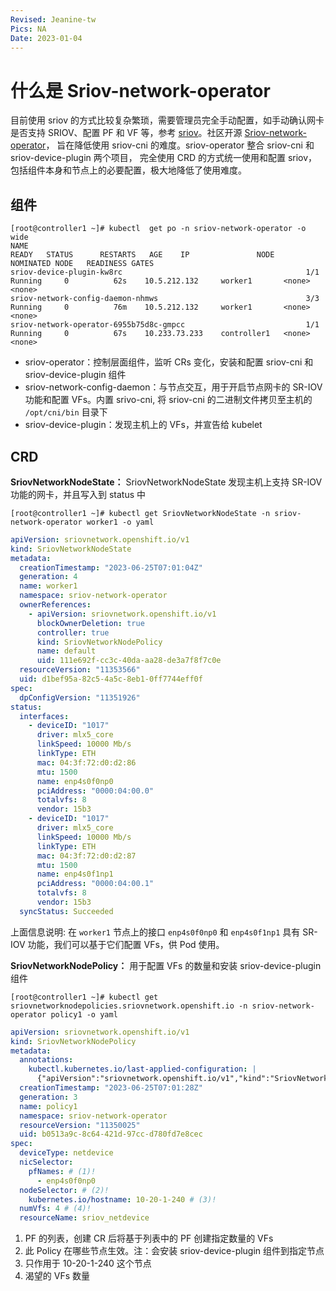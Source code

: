 ```yaml
---
Revised: Jeanine-tw
Pics: NA
Date: 2023-01-04
---
```


# 什么是 Sriov-network-operator

目前使用 sriov 的方式比较复杂繁琐，需要管理员完全手动配置，如手动确认网卡是否支持 SRIOV、配置 PF 和 VF 等，参考
[sriov](../multus-underlay/sriov.md)。社区开源 [Sriov-network-operator](https://github.com/k8snetworkplumbingwg/sriov-network-operator)，
旨在降低使用 sriov-cni 的难度。sriov-operator 整合 sriov-cni 和 sriov-device-plugin 两个项目，
完全使用 CRD 的方式统一使用和配置 sriov，包括组件本身和节点上的必要配置，极大地降低了使用难度。

## 组件

```shell
[root@controller1 ~]# kubectl  get po -n sriov-network-operator -o wide
NAME                                                              READY   STATUS      RESTARTS   AGE    IP               NODE          NOMINATED NODE   READINESS GATES
sriov-device-plugin-kw8rc                                         1/1     Running     0          62s    10.5.212.132     worker1       <none>           <none>
sriov-network-config-daemon-nhmws                                 3/3     Running     0          76m    10.5.212.132     worker1       <none>           <none>
sriov-network-operator-6955b75d8c-gmpcc                           1/1     Running     0          67s    10.233.73.233    controller1   <none>           <none>
```

- sriov-operator：控制层面组件，监听 CRs 变化，安装和配置 sriov-cni 和 sriov-device-plugin 组件
- sriov-network-config-daemon：与节点交互，用于开启节点网卡的 SR-IOV 功能和配置 VFs。内置 srivo-cni, 将 sriov-cni 的二进制文件拷贝至主机的 `/opt/cni/bin` 目录下
- sriov-device-plugin：发现主机上的 VFs，并宣告给 kubelet

## CRD

**SriovNetworkNodeState：** SriovNetworkNodeState 发现主机上支持 SR-IOV 功能的网卡，并且写入到 status 中

```shell
[root@controller1 ~]# kubectl get SriovNetworkNodeState -n sriov-network-operator worker1 -o yaml
```

```yaml
apiVersion: sriovnetwork.openshift.io/v1
kind: SriovNetworkNodeState
metadata:
  creationTimestamp: "2023-06-25T07:01:04Z"
  generation: 4
  name: worker1
  namespace: sriov-network-operator
  ownerReferences:
    - apiVersion: sriovnetwork.openshift.io/v1
      blockOwnerDeletion: true
      controller: true
      kind: SriovNetworkNodePolicy
      name: default
      uid: 111e692f-cc3c-40da-aa28-de3a7f8f7c0e
  resourceVersion: "11353566"
  uid: d1bef95a-82c5-4a5c-8eb1-0ff7744eff0f
spec:
  dpConfigVersion: "11351926"
status:
  interfaces:
    - deviceID: "1017"
      driver: mlx5_core
      linkSpeed: 10000 Mb/s
      linkType: ETH
      mac: 04:3f:72:d0:d2:86
      mtu: 1500
      name: enp4s0f0np0
      pciAddress: "0000:04:00.0"
      totalvfs: 8
      vendor: 15b3
    - deviceID: "1017"
      driver: mlx5_core
      linkSpeed: 10000 Mb/s
      linkType: ETH
      mac: 04:3f:72:d0:d2:87
      mtu: 1500
      name: enp4s0f1np1
      pciAddress: "0000:04:00.1"
      totalvfs: 8
      vendor: 15b3
  syncStatus: Succeeded
```

上面信息说明: 在 `worker1` 节点上的接口 `enp4s0f0np0` 和 `enp4s0f1np1` 具有 SR-IOV 功能，我们可以基于它们配置 VFs，供 Pod 使用。

**SriovNetworkNodePolicy：** 用于配置 VFs 的数量和安装 sriov-device-plugin 组件

```shell
[root@controller1 ~]# kubectl get sriovnetworknodepolicies.sriovnetwork.openshift.io -n sriov-network-operator policy1 -o yaml
```

```yaml
apiVersion: sriovnetwork.openshift.io/v1
kind: SriovNetworkNodePolicy
metadata:
  annotations:
    kubectl.kubernetes.io/last-applied-configuration: |
      {"apiVersion":"sriovnetwork.openshift.io/v1","kind":"SriovNetworkNodePolicy","metadata":{"annotations":{},"name":"policy1","namespace":"sriov-network-operator"},"spec":{"deviceType":"netdevice","nicSelector":{"pfNames":["enp4s0f0np0"],"vendor":"15b3"},"nodeSelector":{"kubernetes.io/os":"linux"},"numVfs":4,"resourceName":"sriov_netdevice"}}
  creationTimestamp: "2023-06-25T07:01:28Z"
  generation: 3
  name: policy1
  namespace: sriov-network-operator
  resourceVersion: "11350025"
  uid: b0513a9c-8c64-421d-97cc-d780fd7e8cec
spec:
  deviceType: netdevice
  nicSelector:
    pfNames: # (1)!
      - enp4s0f0np0
  nodeSelector: # (2)!
    kubernetes.io/hostname: 10-20-1-240 # (3)!
  numVfs: 4 # (4)!
  resourceName: sriov_netdevice
```

1. PF 的列表，创建 CR 后将基于列表中的 PF 创建指定数量的 VFs
2. 此 Policy 在哪些节点生效。注：会安装 sriov-device-plugin 组件到指定节点
3. 只作用于 10-20-1-240 这个节点
4. 渴望的 VFs 数量
